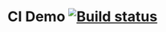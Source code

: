 # CI Demo [![Build status](https://ci.appveyor.com/api/projects/status/nf8b0256smtejuq9?svg=true)](https://ci.appveyor.com/project/Kolobokes/lecture-17-task-1)